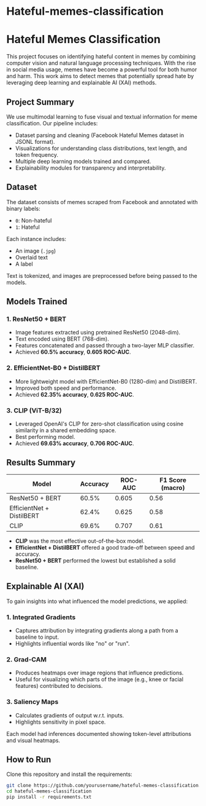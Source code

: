 # Hateful-memes-classification

# Hateful Memes Classification

This project focuses on identifying hateful content in memes by combining computer vision and natural language processing techniques. With the rise in social media usage, memes have become a powerful tool for both humor and harm. This work aims to detect memes that potentially spread hate by leveraging deep learning and explainable AI (XAI) methods.

## Project Summary

We use multimodal learning to fuse visual and textual information for meme classification. Our pipeline includes:
- Dataset parsing and cleaning (Facebook Hateful Memes dataset in JSONL format).
- Visualizations for understanding class distributions, text length, and token frequency.
- Multiple deep learning models trained and compared.
- Explainability modules for transparency and interpretability.

## Dataset

The dataset consists of memes scraped from Facebook and annotated with binary labels:
- `0`: Non-hateful
- `1`: Hateful

Each instance includes:
- An image (`.jpg`)
- Overlaid text
- A label

Text is tokenized, and images are preprocessed before being passed to the models.

## Models Trained

### 1. ResNet50 + BERT
- Image features extracted using pretrained ResNet50 (2048-dim).
- Text encoded using BERT (768-dim).
- Features concatenated and passed through a two-layer MLP classifier.
- Achieved **60.5% accuracy**, **0.605 ROC-AUC**.

### 2. EfficientNet-B0 + DistilBERT
- More lightweight model with EfficientNet-B0 (1280-dim) and DistilBERT.
- Improved both speed and performance.
- Achieved **62.35% accuracy**, **0.625 ROC-AUC**.

### 3. CLIP (ViT-B/32)
- Leveraged OpenAI's CLIP for zero-shot classification using cosine similarity in a shared embedding space.
- Best performing model.
- Achieved **69.63% accuracy**, **0.706 ROC-AUC**.

## Results Summary

| Model                     | Accuracy | ROC-AUC | F1 Score (macro) |
|---------------------------|----------|---------|------------------|
| ResNet50 + BERT           | 60.5%    | 0.605   | 0.56             |
| EfficientNet + DistilBERT | 62.4%    | 0.625   | 0.58             |
| CLIP                      | 69.6%    | 0.707   | 0.61             |

- **CLIP** was the most effective out-of-the-box model.
- **EfficientNet + DistilBERT** offered a good trade-off between speed and accuracy.
- **ResNet50 + BERT** performed the lowest but established a solid baseline.

## Explainable AI (XAI)

To gain insights into what influenced the model predictions, we applied:

### 1. Integrated Gradients
- Captures attribution by integrating gradients along a path from a baseline to input.
- Highlights influential words like "no" or "run".

### 2. Grad-CAM
- Produces heatmaps over image regions that influence predictions.
- Useful for visualizing which parts of the image (e.g., knee or facial features) contributed to decisions.

### 3. Saliency Maps
- Calculates gradients of output w.r.t. inputs.
- Highlights sensitivity in pixel space.

Each model had inferences documented showing token-level attributions and visual heatmaps.

## How to Run

Clone this repository and install the requirements:
```bash
git clone https://github.com/yourusername/hateful-memes-classification.git
cd hateful-memes-classification
pip install -r requirements.txt
